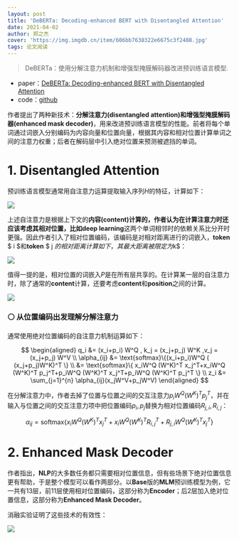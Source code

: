 ```yaml
---
layout: post
title: 'DeBERTa: Decoding-enhanced BERT with Disentangled Attention'
date: 2021-04-02
author: 郑之杰
cover: 'https://img.imgdb.cn/item/606bb7638322e6675c3f2408.jpg'
tags: 论文阅读
---
```


> DeBERTa：使用分解注意力机制和增强型掩膜解码器改进预训练语言模型.

- paper：[DeBERTa: Decoding-enhanced BERT with Disentangled Attention](https://arxiv.org/abs/2006.03654)
- code：[github](https://github.com/microsoft/DeBERTa)

作者提出了两种新技术：**分解注意力(disentangled attention)**和**增强型掩膜解码器(enhanced mask decoder)**，用来改进预训练语言模型的性能。前者将每个单词通过词嵌入分别编码为内容向量和位置向量，根据其内容和相对位置计算单词之间的注意力权重；后者在解码层中引入绝对位置来预测被遮挡的单词。


# 1. Disentangled Attention

预训练语言模型通常用自注意力运算提取输入序列$H$的特征，计算如下：

![](https://img.imgdb.cn/item/606bc32b8322e6675c4865e6.jpg)

上述自注意力是根据上下文的**内容(content)**计算的，作者认为在计算注意力时还应该考虑其相对位置，比如**deep learning**这两个单词相邻时的依赖关系比分开时更强。因此作者引入了相对位置编码，该编码是对相对距离进行的词嵌入，**token** $ i $和**token** $ j $的相对距离计算如下，其最大距离被限定为$k$：

![](https://img.imgdb.cn/item/606bc4a78322e6675c49896b.jpg)

值得一提的是，相对位置的词嵌入$P$是在所有层共享的。在计算某一层的自注意力时，除了通常的**content**计算，还要考虑**content**和**position**之间的计算。

![](https://img.imgdb.cn/item/606bc5d68322e6675c4ac2b3.jpg)

### ⚪ 从位置编码出发理解分解注意力

通常使用绝对位置编码的自注意力机制运算如下：

$$ \begin{aligned} q_i &= (x_i+p_i) W^Q , k_j = (x_j+p_j) W^K ,v_j = (x_j+p_j) W^V  \\ \alpha_{ij} &= \text{softmax}\{(x_i+p_i)W^Q ( (x_j+p_j)W^K)^T \} \\ &=  \text{softmax}\{ x_iW^Q (W^K)^T x_j^T+x_iW^Q (W^K)^T p_j^T+p_iW^Q (W^K)^T x_j^T+p_iW^Q (W^K)^T p_j^T \} \\ z_i &= \sum_{j=1}^{n} \alpha_{ij}(x_jW^V+p_jW^V)  \end{aligned} $$

在分解注意力中，作者去掉了位置与位置之间的交互注意力$p_iW^Q (W^K)^T p_j^T$，并在输入与位置之间的交互注意力项中把位置编码$p_i,p_j$替换为相对位置编码$R_{j,i},R_{i,j}$：

$$ \alpha_{ij} =  \text{softmax}\{ x_iW^Q (W^K)^T x_j^T+x_iW^Q (W^K)^T R_{i,j}^T+R_{j,i}W^Q (W^K)^T x_j^T \}  $$


# 2. Enhanced Mask Decoder

作者指出，**NLP**的大多数任务都只需要相对位置信息，但有些场景下绝对位置信息更有帮助，于是整个模型可以看作两部分。以**Base**版的**MLM**预训练模型为例，它一共有$13$层，前$11$层使用相对位置编码，这部分称为**Encoder**；后$2$层加入绝对位置信息，这部分称为**Enhanced Mask Decoder**。


消融实验证明了这些技术的有效性：

![](https://img.imgdb.cn/item/606bc7208322e6675c4bedfc.jpg)